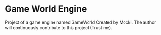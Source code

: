 # Game World Engine
Project of a game engine named GameWorld Created by Mocki. The author will continuously contribute to this project (Trust me).
